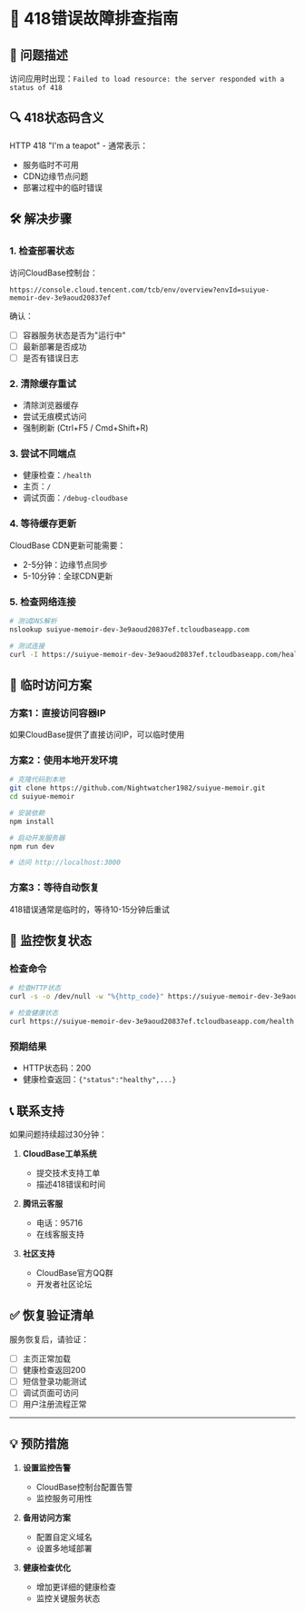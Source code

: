 # 🔧 418错误故障排查指南

## 🚨 问题描述
访问应用时出现：`Failed to load resource: the server responded with a status of 418`

## 🔍 418状态码含义
HTTP 418 "I'm a teapot" - 通常表示：
- 服务临时不可用
- CDN边缘节点问题
- 部署过程中的临时错误

## 🛠️ 解决步骤

### 1. 检查部署状态
访问CloudBase控制台：
```
https://console.cloud.tencent.com/tcb/env/overview?envId=suiyue-memoir-dev-3e9aoud20837ef
```

确认：
- [ ] 容器服务状态是否为"运行中"
- [ ] 最新部署是否成功
- [ ] 是否有错误日志

### 2. 清除缓存重试
- 清除浏览器缓存
- 尝试无痕模式访问
- 强制刷新 (Ctrl+F5 / Cmd+Shift+R)

### 3. 尝试不同端点
- 健康检查：`/health`
- 主页：`/`
- 调试页面：`/debug-cloudbase`

### 4. 等待缓存更新
CloudBase CDN更新可能需要：
- 2-5分钟：边缘节点同步
- 5-10分钟：全球CDN更新

### 5. 检查网络连接
```bash
# 测试DNS解析
nslookup suiyue-memoir-dev-3e9aoud20837ef.tcloudbaseapp.com

# 测试连接
curl -I https://suiyue-memoir-dev-3e9aoud20837ef.tcloudbaseapp.com/health
```

## 📱 临时访问方案

### 方案1：直接访问容器IP
如果CloudBase提供了直接访问IP，可以临时使用

### 方案2：使用本地开发环境
```bash
# 克隆代码到本地
git clone https://github.com/Nightwatcher1982/suiyue-memoir.git
cd suiyue-memoir

# 安装依赖
npm install

# 启动开发服务器
npm run dev

# 访问 http://localhost:3000
```

### 方案3：等待自动恢复
418错误通常是临时的，等待10-15分钟后重试

## 🔄 监控恢复状态

### 检查命令
```bash
# 检查HTTP状态
curl -s -o /dev/null -w "%{http_code}" https://suiyue-memoir-dev-3e9aoud20837ef.tcloudbaseapp.com/

# 检查健康状态  
curl https://suiyue-memoir-dev-3e9aoud20837ef.tcloudbaseapp.com/health
```

### 预期结果
- HTTP状态码：200
- 健康检查返回：`{"status":"healthy",...}`

## 📞 联系支持

如果问题持续超过30分钟：

1. **CloudBase工单系统**
   - 提交技术支持工单
   - 描述418错误和时间

2. **腾讯云客服**
   - 电话：95716
   - 在线客服支持

3. **社区支持**
   - CloudBase官方QQ群
   - 开发者社区论坛

## ✅ 恢复验证清单

服务恢复后，请验证：
- [ ] 主页正常加载
- [ ] 健康检查返回200
- [ ] 短信登录功能测试
- [ ] 调试页面可访问
- [ ] 用户注册流程正常

---

## 💡 预防措施

1. **设置监控告警**
   - CloudBase控制台配置告警
   - 监控服务可用性

2. **备用访问方案**
   - 配置自定义域名
   - 设置多地域部署

3. **健康检查优化**
   - 增加更详细的健康检查
   - 监控关键服务状态